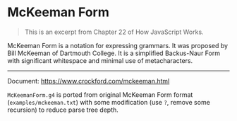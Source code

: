 # McKeeman Form

> This is an excerpt from Chapter 22 of How JavaScript Works.

McKeeman Form is a notation for expressing grammars. It was proposed by Bill McKeeman of Dartmouth College. It is a simplified Backus-Naur Form with significant whitespace and minimal use of metacharacters.

<hr>

Document: https://www.crockford.com/mckeeman.html

`McKeemanForm.g4` is ported from original McKeeman Form format (`examples/mckeeman.txt`) with some modification (use `?`, remove some recursion) to reduce parse tree depth.
